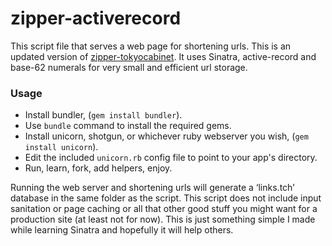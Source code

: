 zipper-activerecord
===================

This script file that serves a web page for shortening urls. This is an updated version of [zipper-tokyocabinet]. It uses Sinatra, active-record and base-62 numerals for very small and efficient url storage.

### Usage
* Install bundler, (`gem install bundler`).
* Use `bundle` command to install the required gems.
* Install unicorn, shotgun, or whichever ruby webserver you wish, (`gem install unicorn`).
* Edit the included `unicorn.rb` config file to point to your app's directory.
* Run, learn, fork, add helpers, enjoy.

Running the web server and shortening urls will generate a ‘links.tch’ database in the same folder as the script. This script does not include input sanitation or page caching or all that other good stuff you might want for a production site (at least not for now). This is just something simple I made while learning Sinatra and hopefully it will help others.

[zipper-tokyocabinet]: https://github.com/gfax/zipper-tokyocabinet
